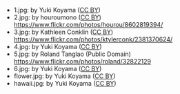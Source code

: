 - 1.jpg: by Yuki Koyama ([CC BY](http://creativecommons.org/licenses/by/2.0/))
- 2.jpg: by houroumono ([CC BY](http://creativecommons.org/licenses/by/2.0/)) <https://www.flickr.com/photos/hourou/8602819394/>
- 3.jpg: by Kathleen Conklin ([CC BY](http://creativecommons.org/licenses/by/2.0/)) <https://www.flickr.com/photos/ktylerconk/2381370624/>
- 4.jpg: by Yuki Koyama ([CC BY](http://creativecommons.org/licenses/by/2.0/))
- 5.jpg: by Roland Tanglao (Public Domain) <https://www.flickr.com/photos/roland/32822129>
- 6.jpg: by Yuki Koyama ([CC BY](http://creativecommons.org/licenses/by/2.0/))
- flower.jpg: by Yuki Koyama ([CC BY](http://creativecommons.org/licenses/by/2.0/))
- hawaii.jpg: by Yuki Koyama ([CC BY](http://creativecommons.org/licenses/by/2.0/))
